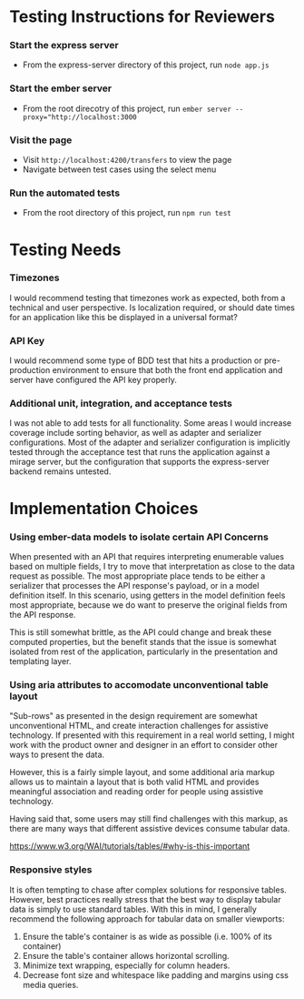 # Testing Instructions for Reviewers

### Start the express server

- From the express-server directory of this project, run `node app.js`

### Start the ember server

- From the root direcotry of this project, run `ember server --proxy="http://localhost:3000`

### Visit the page

- Visit `http://localhost:4200/transfers` to view the page
- Navigate between test cases using the select menu

### Run the automated tests

- From the root directory of this project, run `npm run test`

# Testing Needs

### Timezones

I would recommend testing that timezones work as expected, both from a technical and user perspective.  Is localization required, or should date times for an application like this be displayed in a universal format?

### API Key

I would recommend some type of BDD test that hits a production or pre-production environment to ensure that both the front end application and server have configured the API key properly.

### Additional unit, integration, and acceptance tests

I was not able to add tests for all functionality.  Some areas I would increase coverage include sorting behavior, as well as adapter and serializer configurations.  Most of the adapter and serializer configuration is implicitly tested through the acceptance test that runs the application against a mirage server, but the configuration that supports the express-server backend remains untested.

# Implementation Choices

### Using ember-data models to isolate certain API Concerns

When presented with an API that requires interpreting enumerable values based on multiple fields, I try to move that interpretation as close to the data request as possible.  The most appropriate place tends to be either a serializer that processes the API response's payload, or in a model definition itself.  In this scenario, using getters in the model definition feels most appropriate, because we do want to preserve the original fields from the API response.

This is still somewhat brittle, as the API could change and break these computed properties, but the benefit stands that the issue is somewhat isolated from rest of the application, particularly in the presentation and templating layer.

### Using aria attributes to accomodate unconventional table layout

"Sub-rows" as presented in the design requirement are somewhat unconventional HTML, and create interaction challenges for assistive technology.  If presented with this requirement in a real world setting, I might work with the product owner and designer in an effort to consider other ways to present the data.

However, this is a fairly simple layout, and some additional aria markup allows us to maintain a layout that is both valid HTML and provides meaningful association and reading order for people using assistive technology.

Having said that, some users may still find challenges with this markup, as there are many ways that different assistive devices consume tabular data.

https://www.w3.org/WAI/tutorials/tables/#why-is-this-important

### Responsive styles

It is often tempting to chase after complex solutions for responsive tables.  However, best practices really stress that the best way to display tabular data is simply to use standard tables.  With this in mind, I generally recommend the following approach for tabular data on smaller viewports:

1. Ensure the table's container is as wide as possible (i.e. 100% of its container)
2. Ensure the table's container allows horizontal scrolling.
3. Minimize text wrapping, especially for column headers.
4. Decrease font size and whitespace like padding and margins using css media queries.
